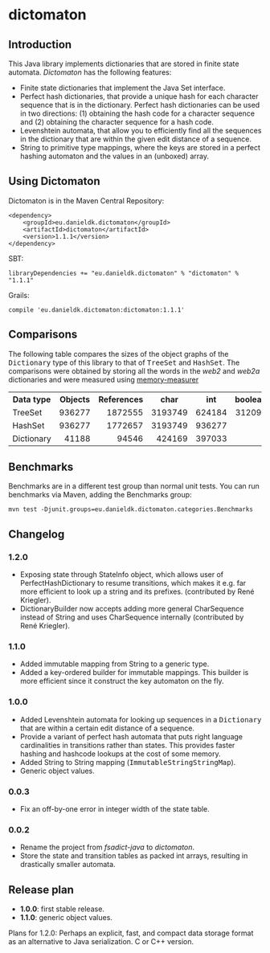 # dictomaton

## Introduction

This Java library implements dictionaries that are stored in finite state
automata. *Dictomaton* has the following features:

 * Finite state dictionaries that implement the Java Set<String> interface.
 * Perfect hash dictionaries, that provide a unique hash for each character
   sequence that is in the dictionary. Perfect hash dictionaries can be used
   in two directions: (1) obtaining the hash code for a character sequence
   and (2) obtaining the character sequence for a hash code.
 * Levenshtein automata, that allow you to efficiently find all the sequences
   in the dictionary that are within the given edit distance of a sequence.
 * String to primitive type mappings, where the keys are stored in a perfect
   hashing automaton and the values in an (unboxed) array.

## Using Dictomaton

Dictomaton is in the Maven Central Repository:

~~~
<dependency>
    <groupId>eu.danieldk.dictomaton</groupId>
    <artifactId>dictomaton</artifactId>
    <version>1.1.1</version>
</dependency>
~~~

SBT:

~~~
libraryDependencies += "eu.danieldk.dictomaton" % "dictomaton" % "1.1.1"
~~~

Grails:

~~~
compile 'eu.danieldk.dictomaton:dictomaton:1.1.1'
~~~

## Comparisons

The following table compares the sizes of the object graphs of the
<tt>Dictionary</tt> type of this library to that of <tt>TreeSet</tt> and
<tt>HashSet</tt>. The comparisons were obtained by storing all the words
in the *web2* and *web2a* dictionaries and were measured using
[memory-measurer](https://code.google.com/p/memory-measurer/)

<table>
   <tr><th>Data type</th><th>Objects</th><th>References</th><th>char</th><th>int</th><th>boolean</th><th>float</th></tr>
   <tr><td>TreeSet<String></td><td align="right">936277</td><td align="right">1872555</td><td align="right">3193749</td><td align="right">624184</td><td align="right">312091</td><td>0</td></tr>
   <tr><td>HashSet<String></td><td align="right">936277</td><td align="right">1772657</td><td align="right">3193749</td><td align="right">936277</td><td align="right">1</td><td>1</td></tr>
   <tr><td>Dictionary<String></td><td align="right">41188</td><td align="right">94546</td><td align="right">424169</td><td align="right">397033</td><td align="right">1</td><td>1</td></tr>
</table>

## Benchmarks

Benchmarks are in a different test group than normal unit tests. You can run
benchmarks via Maven, adding the Benchmarks group:

    mvn test -Djunit.groups=eu.danieldk.dictomaton.categories.Benchmarks

## Changelog

### 1.2.0

* Exposing state through StateInfo object, which allows user of PerfectHashDictionary to resume transitions, which makes it e.g. far more efficient to look up a string and its prefixes. (contributed by René Kriegler).
* DictionaryBuilder now accepts adding more general CharSequence instead of String and uses CharSequence internally (contributed by René Kriegler).

### 1.1.0

* Added immutable mapping from String to a generic type.
* Added a key-ordered builder for immutable mappings. This builder is more
  efficient since it construct the key automaton on the fly.

### 1.0.0

* Added Levenshtein automata for looking up sequences in a <tt>Dictionary</tt> that
  are within a certain edit distance of a sequence.
* Provide a variant of perfect hash automata that puts right language
  cardinalities in transitions rather than states. This provides faster
  hashing and hashcode lookups at the cost of some memory.
* Added String to String mapping (<tt>ImmutableStringStringMap</tt>).
* Generic object values.

### 0.0.3

* Fix an off-by-one error in integer width of the state table.

### 0.0.2

* Rename the project from *fsadict-java* to *dictomaton*.
* Store the state and transition tables as packed int arrays, resulting in drastically smaller automata.


## Release plan

 * **1.0.0**: first stable release.
 * **1.1.0**: generic object values.

Plans for 1.2.0: Perhaps an explicit, fast, and compact data storage format
as an alternative to Java serialization. C or C++ version.
